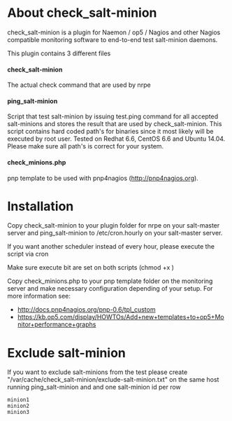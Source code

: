 # About check_salt-minion
check_salt-minion is a plugin for Naemon / op5 / Nagios and other Nagios compatible monitoring software to
end-to-end test salt-minion daemons.

This plugin contains 3 different files
#### check_salt-minion
The actual check command that are used by nrpe

#### ping_salt-minion
Script that test salt-minion by issuing test.ping command for all accepted salt-minions and stores the result that are used by check_salt-minion. This script contains hard coded path's for binaries since it most likely will be executed by root user.
Tested on Redhat 6.6, CentOS 6.6 and Ubuntu 14.04. Please make sure all path's is correct for your system.

#### check_minions.php
pnp template to be used with pnp4nagios (http://pnp4nagios.org).

# Installation
Copy check_salt-minion to your plugin folder for nrpe on your salt-master server and ping_salt-minion to /etc/cron.hourly on your salt-master server. 

If you want another scheduler instead of every hour, please execute the script via cron

Make sure execute bit are set on both scripts (chmod +x <path to script>)

Copy check_minions.php to your pnp template folder on the monitoring server and make necessary configuration depending of your setup. For more information see:
- http://docs.pnp4nagios.org/pnp-0.6/tpl_custom
- https://kb.op5.com/display/HOWTOs/Add+new+templates+to+op5+Monitor+performance+graphs

# Exclude salt-minion
If you want to exclude salt-minions from the test please create "/var/cache/check_salt-minion/exclude-salt-minion.txt" on the same host running ping_salt-minion and and one salt-minion id per row
```
minion1
minion2
minion3
```
